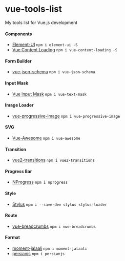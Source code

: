 # vue-tools-list
My tools list for Vue.js development

#### Components
* [Element-UI](http://element.eleme.io/#/en-US/component) `npm i element-ui -S`
* [Vue Content Loading](https://lucasleandro1204.github.io/vue-content-loading/) `npm i vue-content-loading -S`

#### Form Builder
* [vue-json-schema](https://github.com/demsking/vue-json-schema) `npm i vue-json-schema`

#### Input Mask
* [Vue Input Mask](https://github.com/text-mask/text-mask/tree/master/vue%23readme) `npm i vue-text-mask`

#### Image Loader
* [vue-progressive-image](https://github.com/MatteoGabriele/vue-progressive-image) `npm i vue-progressive-image`

#### SVG
* [Vue-Awesome](https://github.com/Justineo/vue-awesome) `npm i vue-awesome`

#### Transition
* [vue2-transitions](https://github.com/cristijora/vue2-transitions) `npm i vue2-transitions`

#### Progress Bar
* [NProgress](https://github.com/rstacruz/nprogress) `npm i nprogress`

#### Style
* [Stylus](http://stylus-lang.com) `npm i --save-dev stylus stylus-loader`

#### Route
* [vue-breadcrumbs](https://github.com/samturrell/vue-breadcrumbs) `npm i vue-breadcrumbs`

#### Format
* [moment-jalaali](https://github.com/jalaali/moment-jalaali) `npm i moment-jalaali`
* [persianjs](https://github.com/usablica/persian.js) `npm i persianjs`
